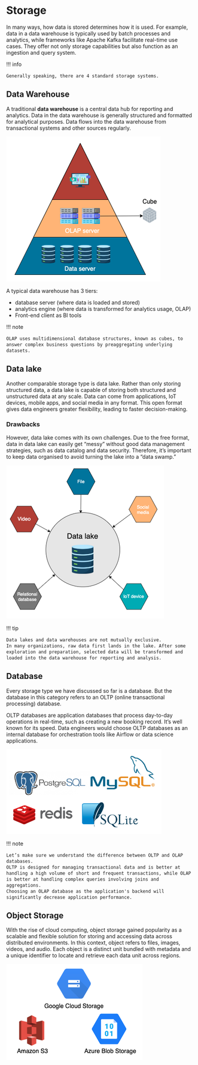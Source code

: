# Storage

In many ways, how data is stored determines how it is used.
For example, data in a data warehouse is typically used by batch processes and analytics, while frameworks like Apache Kafka facilitate real-time use cases.
They offer not only storage capabilities but also function as an ingestion and query system.

!!! info

    Generally speaking, there are 4 standard storage systems.

## Data Warehouse

A traditional **data warehouse** is a central data hub for reporting and analytics.
Data in the data warehouse is generally structured and formatted for analytical purposes.
Data flows into the data warehouse from transactional systems and other sources regularly.

![data warehouse](../pics/data-warehouse.png)

A typical data warehouse has 3 tiers:

- database server (where data is loaded and stored)
- analytics engine (where data is transformed for analytics usage, OLAP)
- Front-end client as BI tools

!!! note

    OLAP uses multidimensional database structures, known as cubes, to answer complex business questions by preaggregating underlying datasets.

## Data lake

Another comparable storage type is data lake. Rather than only storing structured data, a data lake is capable of storing both structured and unstructured data at any scale.
Data can come from applications, IoT devices, mobile apps, and social media in any format.
This open format gives data engineers greater flexibility, leading to faster decision-making.

### Drawbacks

However, data lake comes with its own challenges. Due to the free format, data in data lake can easily get “messy” without good data management strategies, such as data catalog and data security.
Therefore, it’s important to keep data organised to avoid turning the lake into a “data swamp.”

![data lake](../pics/data-lake.png)

!!! tip

    Data lakes and data warehouses are not mutually exclusive.
    In many organizations, raw data first lands in the lake. After some exploration and preparation, selected data will be transformed and loaded into the data warehouse for reporting and analysis.

## Database

Every storage type we have discussed so far is a database. But the database in this category refers to an OLTP (online transactional processing) database.

OLTP databases are application databases that process day-to-day operations in real-time, such as creating a new booking record.
It’s well known for its speed. Data engineers would choose OLTP databases as an internal database for orchestration tools like Airflow or data science applications.

![database](../pics/database.png)

!!! note

    Let’s make sure we understand the difference between OLTP and OLAP databases.
    OLTP is designed for managing transactional data and is better at handling a high volume of short and frequent transactions, while OLAP is better at handling complex queries involving joins and aggregations.
    Choosing an OLAP database as the application's backend will significantly decrease application performance.

## Object Storage

With the rise of cloud computing, object storage gained popularity as a scalable and flexible solution for storing and accessing data across distributed environments.
In this context, object refers to files, images, videos, and audio.
Each object is a distinct unit bundled with metadata and a unique identifier to locate and retrieve each data unit across regions.

![object storage](../pics/object-storage.png)
